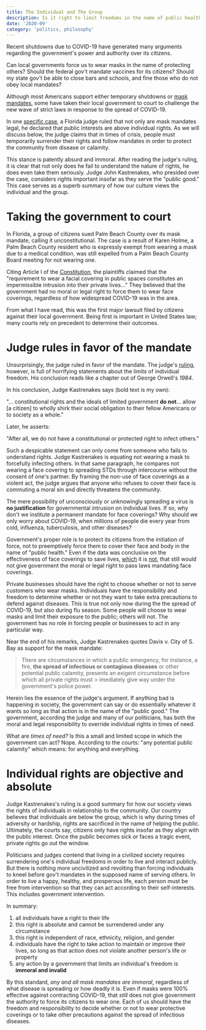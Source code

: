 ```yaml
---
title: The Individual and The Group
description: Is it right to limit freedoms in the name of public health?
date: '2020-09'
category: 'politics, philosophy'
---
```

Recent shutdowns due to COVID-19 have generated many arguments regarding the government's power and authority over its citizens.

Can local governments force us to wear masks in the name of protecting others? Should the federal gov't mandate vaccines for its citizens? Should my state gov't be able to close bars and schools, and fine those who do not obey local mandates?

Although most Americans support either temporary shutdowns or [mask mandates](https://apnews.com/9126a38ef22c244f9ca18f9584061f8d), some have taken their local government to court to challenge the new wave of strict laws in response to the spread of COVID-19.

In one [specific case](https://www.floridacivilrights.org/case-update-amended-complaint-filed-against-palm-beach-county/), a Florida judge ruled that not only are mask mandates legal, he declared that public interests are above individual rights. As we will discuss below, the judge claims that in times of crisis, people must temporarily surrender their rights and follow mandates in order to protect the community from disease or calamity.

This stance is patently absurd and immoral. After reading the judge's ruling, it is clear that not only does he fail to understand the nature of rights, he does even take them seriously. Judge John Kastrenakes, who presided over the case, considers rights important insofar as they serve the "public good." This case serves as a superb summary of how our culture views the individual and the group.

# Taking the government to court

In Florida, a group of citizens sued Palm Beach County over its mask mandate, calling it unconstitutional. The case is a result of Karen Holme, a Palm Beach County resident who is expressly exempt from wearing a mask due to a medical condition, was still expelled from a Palm Beach County Board meeting for not wearing one.

Citing Article I of the [Constitution](https://constitutioncenter.org/interactive-constitution/article/article-i), the plaintiffs claimed that the "requirement to wear a facial covering in public spaces constitutes an impermissible intrusion into their private lives..." They believed that the government had no moral or legal right to force them to wear face coverings, regardless of how widespread COVID-19 was in the area.

From what I have read, this was the first major lawsuit filed by citizens against their local government. Being first is important in United States law; many courts rely on precedent to determine their outcomes.

# Judge rules in favor of the mandate

Unsurprisingly, the judge ruled in favor of the mandate. The judge's [ruling](https://www.wptv.com/news/region-c-palm-beach-county/judge-denies-attempt-to-quash-palm-beach-county-mask-mandate), however, is full of horrifying statements about the limits of individual freedom. His conclusion reads like a chapter out of George Orwell's *1984*.

In his conclusion, Judge Kastrenakes says (bold text is my own):

"... constitutional rights and the ideals of limited government **do not**... allow [a citizen] to wholly shirk their social obligation to their fellow Americans or to society as a whole."

Later, he asserts:

"After all, we do not have a constitutional or protected right to infect others."

Such a despicable statement can only come from someone who fails to understand rights. Judge Kastrenakes is equating not wearing a mask to forcefully infecting others. In that same paragraph, he compares not wearing a face covering to spreading STDs through intercourse without the consent of one's partner. By framing the non-use of face coverings as a violent act, the judge argues that anyone who refuses to cover their face is commuting a moral sin and directly threatens the community.

The mere possibility of unconsciously or unknowingly spreading a virus is **no justification** for governmental intrusion on individual lives. If so, why don't we institute a permanent mandate for face coverings? Why should we only worry about COVID-19, when millions of people die every year from cold, influenza, tuberculosis, and other diseases?

Government's proper role is to protect its citizens from the initiation of force, not to preemptively force them to cover their face and body in the name of "public health." Even if the data was conclusive on the effectiveness of face coverings to save lives, [which](https://www.cfr.org/in-brief/which-countries-are-requiring-face-masks) it is [not](https://fortune.com/2020/07/29/no-point-in-wearing-mask-sweden-covid/?fbclid=IwAR07dGNRxNnSrF2nIm-vgC3gw9FYgN0ATtpOA0uzcAHiXCUMpTaBFlbtcjU), that still would not give government the moral or legal right to pass laws mandating face coverings.

Private businesses should have the right to choose whether or not to serve customers who wear masks. Individuals have the responsibility and freedom to determine whether or not they want to take extra precautions to defend against diseases. This is true not only now during the the spread of COVID-19, but also during flu season. Some people will choose to wear masks and limit their exposure to the public; others will not. The government has no role in forcing people or businesses to act in any particular way.

Near the end of his remarks, Judge Kastrenakes quotes Davis v. City of S. Bay as support for the mask mandate:

> There are circumstances in which a public emergency, for instance, a fire, **the spread of infectious or contagious diseases** or other potential public calamity, presents an exigent circumstance before which all private rights must > imediately give way under the government's police power.

Herein lies the essence of the judge's argument. If anything bad is happening in society, the government can say or do essentially whatever it wants so long as that action is in the name of the "public good." The government, according the judge and many of our politicians, has both the moral and legal responsibility to override individual rights in times of need.

What are *times of need?* Is this a small and limited scope in which the government can act? Nope. According to the courts: "any potential public calamity" which means: for anything and everything.

# Individual rights are objective and absolute

Judge Kastrenakes's ruling is a good summary for how our society views the rights of individuals in relationship to the community. Our country believes that individuals are below the group, which is why during times of adversity or hardship, rights are sacrificed in the name of helping the public. Ultimately, the courts say, citizens only have rights insofar as they align with the public interest. Once the public becomes sick or faces a tragic event, private rights go out the window.

Politicians and judges contend that living in a civilized society requires surrendering one's individual freedoms in order to live and interact publicly. But there is nothing more uncivilized and revolting than forcing individuals to kneel before gov't mandates in the supposed name of serving others. In order to live a happy, healthy, and prosperous life, each person must be free from intervention so that they can act according to their self-interests. This includes government intervention.

In summary:

1. all individuals have a right to their life
2. this right is absolute and cannot be surrendered under any circumstance
3. this right is independent of race, ethnicity, religion, and gender
4. individuals have the right to take action to maintain or improve their lives, so long as that action does not violate another person's life or property
5. any action by a government that limits an individual's freedom is **immoral and invalid**

By this standard, *any and all mask mandates are immoral*, regardless of what disease is spreading or how deadly it is. Even if masks were 100% effective against contracting COVID-19, that *still* does not give
government the authority to force its citizens to wear one.
Each of us should have the freedom and responsibility to decide whether or not to wear protective coverings or to take other precautions against the spread of infectious diseases.